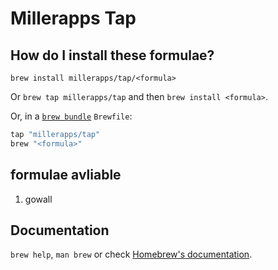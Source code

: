 # Millerapps Tap

## How do I install these formulae?

`brew install millerapps/tap/<formula>`

Or `brew tap millerapps/tap` and then `brew install <formula>`.

Or, in a [`brew bundle`](https://github.com/Homebrew/homebrew-bundle) `Brewfile`:

```ruby
tap "millerapps/tap"
brew "<formula>"
```
## formulae avliable

1) gowall

## Documentation

`brew help`, `man brew` or check [Homebrew's documentation](https://docs.brew.sh).
